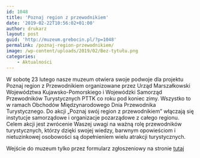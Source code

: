 ```yaml
---
id: 1048
title: 'Poznaj region z przewodnikiem'
date: '2019-02-22T10:56:02+01:00'
author: drukarz
layout: post
guid: 'http://muzeum.grebocin.pl/?p=1048'
permalink: /poznaj-region-przewodnikiem/
image: /wp-content/uploads/2019/02/Bez-tytułu.png
categories:
    - Aktualności
---
```


W sobotę 23 lutego nasze muzeum otwiera swoje podwoje dla projektu Poznaj region z Przewodnikiem organizowane przez Urząd Marszałkowski Województwa Kujawsko-Pomorskiego i Wojewódzki Samorząd Przewodników Turystycznych PTTK co roku pod koniec zimy. Wszystko to w ramach Obchodów Międzynarodowego Dnia Przewodnika Turystycznego. Do akcji „Poznaj swój region z przewodnikiem” włączają się instytucje samorządowe i organizacje pozarządowe z całego regionu. Celem akcji jest zwrócenie Waszej uwagi na ważną rolę przewodników turystycznych, którzy dzięki swojej wiedzy, barwnym opowieściom i nietuzinkowej osobowości są dopełnieniem wielu atrakcji turystycznych.

Wejście do muzeum tylko przez formularz zgłoszeniowy na stronie [tutaj](http://www.rejestracja.kujawsko-pomorskie.pl/1/o-akcji)